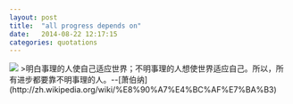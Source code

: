 ```yaml
---
layout: post
title:  "all progress depends on"
date:   2014-08-22 12:17:15
categories: quotations
---
```


<img src="http://upload.wikimedia.org/wikipedia/commons/thumb/c/ca/George_bernard_shaw.jpg/158px-George_bernard_shaw.jpg">
<!--more-->
>明白事理的人使自己适应世界；不明事理的人想使世界适应自己。所以，所有进步都要靠不明事理的人。--[萧伯纳](http://zh.wikipedia.org/wiki/%E8%90%A7%E4%BC%AF%E7%BA%B3)